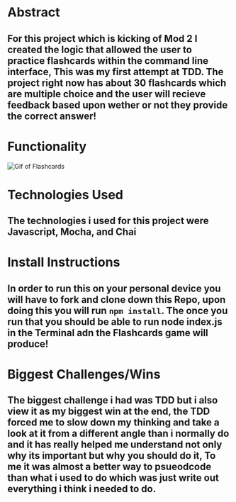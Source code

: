 # Abstract 

## For this project which is kicking of Mod 2 I created the logic that allowed the user to practice flashcards within the command line interface, This was my first attempt at TDD. The project right now has about 30 flashcards which are multiple choice and the user will recieve feedback based upon wether or not they provide the correct answer!

# Functionality
![Gif of Flashcards](https://media.giphy.com/media/v1.Y2lkPTc5MGI3NjExZmQxMTBmNjE3NGVjZjdiNzBkZWJjZDU4YjMwZGE2MGExMWFhNzllZCZjdD1n/tIPLNcamBWVdd6YvRF/giphy.gif)


# Technologies Used

## The technologies i used for this project were Javascript, Mocha, and Chai

# Install Instructions

## In order to run this on your personal device you will have to fork and clone down this Repo, upon doing this you will run `npm install`. The once you run that you should be able to run node index.js in the Terminal adn the Flashcards game will produce!

# Biggest Challenges/Wins

## The biggest challenge i had was TDD but i also view it as my biggest win at the end, the TDD forced me to slow down my thinking and take a look at it from a different angle than i normally do and it has really helped me understand not only why its important but why you should do it, To me it was almost a better way to psueodcode than what i used to do which was just write out everything i think i needed to do.
